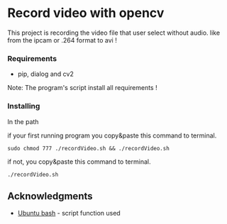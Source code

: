 # Record video with opencv 
This project is recording the video file that user select without audio. 
like from the ipcam or .264 format to avi ! 

### Requirements 

* pip, dialog and cv2

Note: The program's script install all requirements ! 


### Installing 
In the path

if your first running program you copy&paste this command to terminal.
```
sudo chmod 777 ./recordVideo.sh && ./recordVideo.sh
```
if not, you copy&paste this command to terminal.
```
./recordVideo.sh
```

## Acknowledgments 
* [Ubuntu bash](https://bash.cyberciti.biz/guide/The_file_selection_box) - script function used






